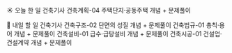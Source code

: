 ☀️ 오늘 한 일
건축기사
건축계획-04 주택단지·공동주택 개념 + 문제풀이

🚩 내일 할 일
건축기사
건축구조-02 단면의 성질 개념 + 문제풀이 
건축법규-01 총칙·용어 개념 + 문제풀이
건축설비-01 급수·급탕설비 개념 + 문제풀이
건축시공-01 건설업·건설계약 개념 + 문제풀이